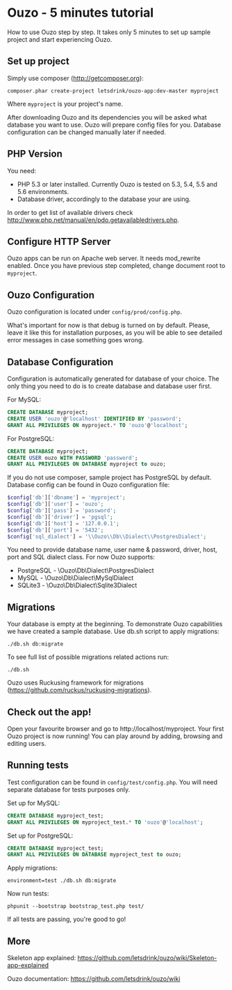 Ouzo - 5 minutes tutorial
=========================

How to use Ouzo step by step. It takes only 5 minutes to set up sample project and start experiencing Ouzo.

Set up project
--------------

Simply use composer (http://getcomposer.org):

```
composer.phar create-project letsdrink/ouzo-app:dev-master myproject
```

Where `myproject` is your project's name.

After downloading Ouzo and its dependencies you will be asked what database you want to use. Ouzo will prepare config files for you. Database configuration can be changed manually later if needed.

PHP Version
-----------

You need:
* PHP 5.3 or later installed. Currently Ouzo is tested on 5.3, 5.4, 5.5 and 5.6 environments.
* Database driver, accordingly to the database your are using.

In order to get list of available drivers check http://www.php.net/manual/en/pdo.getavailabledrivers.php.

Configure HTTP Server
---------------------

Ouzo apps can be run on Apache web server. It needs mod_rewrite enabled. Once you have previous step completed, change document root to `myproject`.

Ouzo Configuration
------------------

Ouzo configuration is located under `config/prod/config.php`.

What's important for now is that debug is turned on by default. Please, leave it like this for installation purposes, as you will be able to see detailed error messages in case something goes wrong.

Database Configuration
----------------------

Configuration is automatically generated for database of your choice. The only thing you need to do is to create database and database user first.

For MySQL:
```sql
CREATE DATABASE myproject;
CREATE USER 'ouzo'@'localhost' IDENTIFIED BY 'password';
GRANT ALL PRIVILEGES ON myproject.* TO 'ouzo'@'localhost';
```

For PostgreSQL:
```sql
CREATE DATABASE myproject;
CREATE USER ouzo WITH PASSWORD 'password';
GRANT ALL PRIVILEGES ON DATABASE myproject to ouzo;
```

If you do not use composer, sample project has PostgreSQL by default. Database config can be found in Ouzo configuration file:

```php
$config['db']['dbname'] = 'myproject';
$config['db']['user'] = 'ouzo';
$config['db']['pass'] = 'password';
$config['db']['driver'] = 'pgsql';
$config['db']['host'] = '127.0.0.1';
$config['db']['port'] = '5432';
$config['sql_dialect'] = '\\Ouzo\\Db\\Dialect\\PostgresDialect';
```

You need to provide database name, user name & password, driver, host, port and SQL dialect class. For now Ouzo supports:
* PostgreSQL - \\Ouzo\\Db\\Dialect\\PostgresDialect
* MySQL - \\Ouzo\\Db\\Dialect\\MySqlDialect
* SQLite3 - \\Ouzo\\Db\\Dialect\\Sqlite3Dialect

Migrations
----------

Your database is empty at the beginning. To demonstrate Ouzo capabilities we have created a sample database. Use db.sh script to apply migrations:
```
./db.sh db:migrate
```

To see full list of possible migrations related actions run:
```
./db.sh
```

Ouzo uses Ruckusing framework for migrations (https://github.com/ruckus/ruckusing-migrations).

Check out the app!
------------------

Open your favourite browser and go to http://localhost/myproject. Your first Ouzo project is now running! You can play around by adding, browsing and editing users.

Running tests
-------------

Test configuration can be found in `config/test/config.php`. You will need separate database for tests purposes only. 

Set up for MySQL:
```sql
CREATE DATABASE myproject_test;
GRANT ALL PRIVILEGES ON myproject_test.* TO 'ouzo'@'localhost';
```

Set up for PostgreSQL:
```sql
CREATE DATABASE myproject_test;
GRANT ALL PRIVILEGES ON DATABASE myproject_test to ouzo;
```

Apply migrations:
```
environment=test ./db.sh db:migrate
```

Now run tests:
```
phpunit --bootstrap bootstrap_test.php test/
```

If all tests are passing, you're good to go!

More
----

Skeleton app explained:
https://github.com/letsdrink/ouzo/wiki/Skeleton-app-explained

Ouzo documentation:
https://github.com/letsdrink/ouzo/wiki
